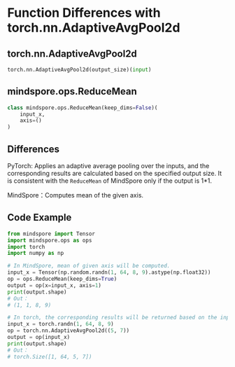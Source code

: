﻿# Function Differences with torch.nn.AdaptiveAvgPool2d

## torch.nn.AdaptiveAvgPool2d

```python
torch.nn.AdaptiveAvgPool2d(output_size)(input)
```

## mindspore.ops.ReduceMean

```python
class mindspore.ops.ReduceMean(keep_dims=False)(
    input_x,
    axis=()
)
```

## Differences

PyTorch: Applies an adaptive average pooling over the inputs, and the corresponding results are calculated based on the specified output size. It is consistent with the `ReduceMean` of MindSpore only if the output is 1*1.

MindSpore：Computes mean of the given axis.

## Code Example

```python
from mindspore import Tensor
import mindspore.ops as ops
import torch
import numpy as np

# In MindSpore, mean of given axis will be computed.
input_x = Tensor(np.random.randn(1, 64, 8, 9).astype(np.float32))
op = ops.ReduceMean(keep_dims=True)
output = op(x=input_x, axis=1)
print(output.shape)
# Out：
# (1, 1, 8, 9)

# In torch, the corresponding results will be returned based on the input shape.
input_x = torch.randn(1, 64, 8, 9)
op = torch.nn.AdaptiveAvgPool2d((5, 7))
output = op(input_x)
print(output.shape)
# Out：
# torch.Size([1, 64, 5, 7])
```

